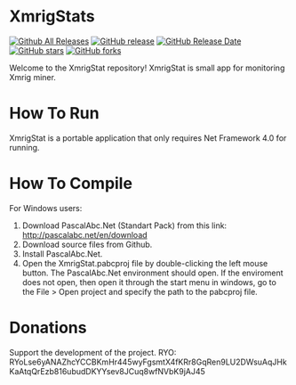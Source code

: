 # XmrigStats
[![Github All Releases](https://img.shields.io/github/downloads/Petrprogs/XmrigStats/total.svg)](https://github.com/Petrprogs/XmrigStats/releases)
[![GitHub release](https://img.shields.io/github/release/Petrprogs/XmrigStats/all.svg)](https://github.com/Petrprogs/XmrigStats/releases)
[![GitHub Release Date](https://img.shields.io/github/release-date-pre/Petrprogs/XmrigStats.svg)](https://github.com/Petrprogs/XmrigStats/releases)
[![GitHub stars](https://img.shields.io/github/stars/Petrprogs/XmrigStats.svg)](https://github.com/Petrprogs/XmrigStats/stargazers)
[![GitHub forks](https://img.shields.io/github/forks/Petrprogs/XmrigStats.svg)](https://github.com/Petrprogs/XmrigStats/network)

Welcome to the XmrigStat repository! XmrigStat is small app for monitoring Xmrig miner.

# How To Run
XmrigStat is a portable application that only requires Net Framework 4.0 for running.

# How To Compile
For Windows users:
1. Download PascalAbc.Net (Standart Pack) from this link: http://pascalabc.net/en/download 
2. Download source files from Github.
3. Install PascalAbc.Net.
4. Open the XmrigStat.pabcproj file by double-clicking the left mouse button. The PascalAbc.Net environment should open. If the enviroment does not open, then open it through the start menu in windows, go to the File > Open project and specify the path to the pabcproj file.

# Donations
Support the development of the project.
RYO: RYoLse6yANAZhcYCCBKmHr445wyFgsmtX4fKRr8GqRen9LU2DWsuAqJHkKaAtqQrEzb816ubudDKYYsev8JCuq8wfNVbK9jAJ45
